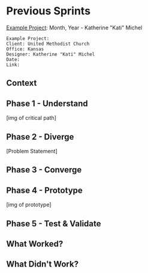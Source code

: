 # Previous Sprints

[Example Project](): Month, Year - Katherine "Kati" Michel

```
Example Project: 
Client: United Methodist Church
Office: Kansas
Designer: Katherine "Kati" Michel
Date: 
Link:
```

## Context

## Phase 1 - Understand

[img of critical path]

## Phase 2 - Diverge

[Problem Statement]

## Phase 3 - Converge

## Phase 4 - Prototype

[img of prototype]

## Phase 5 - Test & Validate

## What Worked?

## What Didn't Work?



